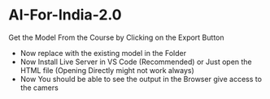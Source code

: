# AI-For-India-2.0


 Get the Model From the Course by Clicking on the Export Button

 - Now replace with the existing model in the Folder
 - Now Install Live Server in VS Code (Recommended) or Just open the HTML file (Opening Directly might not work always)
 - Now You should be able to see the output in the Browser give access to the camers
